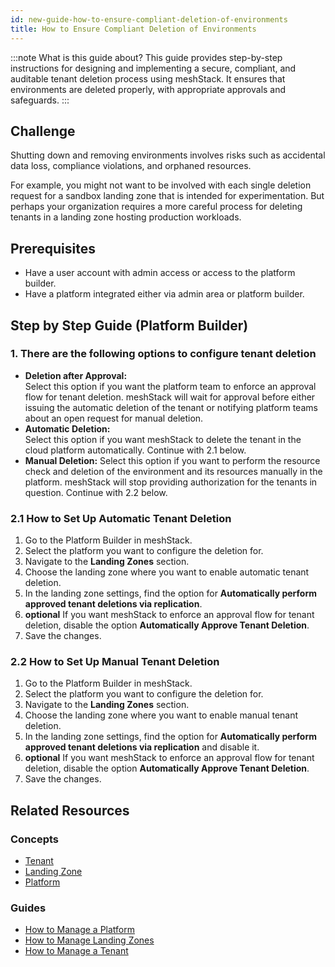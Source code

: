 ```yaml
---
id: new-guide-how-to-ensure-compliant-deletion-of-environments
title: How to Ensure Compliant Deletion of Environments
---
```


:::note What is this guide about?
This guide provides step-by-step instructions for designing and implementing a secure, compliant, and auditable tenant deletion process using meshStack. It ensures that environments are deleted properly, with appropriate approvals and safeguards.
:::

## Challenge

Shutting down and removing environments involves risks such as accidental data loss, compliance violations, and orphaned resources.

For example, you might not want to be involved with each single deletion request for  a sandbox landing zone that is intended for experimentation. But perhaps your organization requires a more careful process for deleting tenants in a landing zone hosting production workloads.

## Prerequisites

- Have a user account with admin access or access to the platform builder.
- Have a platform integrated either via admin area or platform builder.

## Step by Step Guide (Platform Builder)

### 1. There are the following options to configure tenant deletion

- **Deletion after Approval:**  
    Select this option if you want the platform team to enforce an approval flow for tenant deletion. meshStack will wait for approval before either issuing the automatic deletion of the tenant or notifying platform teams about an open request for manual deletion.
- **Automatic Deletion:**  
    Select this option if you want meshStack to delete the tenant in the cloud platform automatically. 
    Continue with 2.1 below.
- **Manual Deletion:**
    Select this option if you want to perform the resource check and deletion of the environment and its resources manually in the platform. meshStack will stop providing authorization for the tenants in question.
    Continue with 2.2 below.

### 2.1 How to Set Up Automatic Tenant Deletion

1. Go to the Platform Builder in meshStack.
2. Select the platform you want to configure the deletion for.
3. Navigate to the **Landing Zones** section.
4. Choose the landing zone where you want to enable automatic tenant deletion.
5. In the landing zone settings, find the option for **Automatically perform approved tenant deletions via replication**.
6. **optional** If you want meshStack to enforce an approval flow for tenant deletion, disable the option **Automatically Approve Tenant Deletion**.
7. Save the changes.

### 2.2 How to Set Up Manual Tenant Deletion

1. Go to the Platform Builder in meshStack.
2. Select the platform you want to configure the deletion for.
3. Navigate to the **Landing Zones** section.
4. Choose the landing zone where you want to enable manual tenant deletion.
5. In the landing zone settings, find the option for **Automatically perform approved tenant deletions via replication** and disable it.
6. **optional** If you want meshStack to enforce an approval flow for tenant deletion, disable the option **Automatically Approve Tenant Deletion**.
7. Save the changes.


## Related Resources

### Concepts

- [Tenant](new-concept-tenant.md)
- [Landing Zone](new-concept-landing-zone.md)
- [Platform](new-concept-platform.md)

### Guides

- [How to Manage a Platform](new-guide-how-to-manage-a-platform.md)
- [How to Manage Landing Zones](new-guide-how-to-manage-landing-zones.md)
- [How to Manage a Tenant](new-guide-how-to-manage-a-tenant.md)
